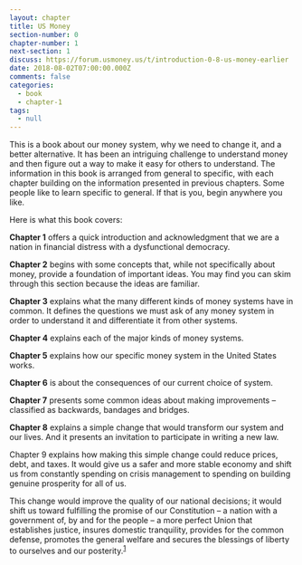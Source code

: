 ```yaml
---
layout: chapter
title: US Money
section-number: 0
chapter-number: 1
next-section: 1
discuss: https://forum.usmoney.us/t/introduction-0-8-us-money-earlier
date: 2018-08-02T07:00:00.000Z
comments: false
categories:
  - book
  - chapter-1
tags:
  - null
---
```


This is a book about our money system, why we need to change it, and a better alternative. It has been an intriguing challenge to understand money and then figure out a way to make it easy for others to understand. The information in this book is arranged from general to specific, with each chapter building on the information presented in previous chapters. Some people like to learn specific to general. If that is you, begin anywhere you like.

Here is what this book covers:

**Chapter 1** offers a quick introduction and acknowledgment that we are a nation in financial distress with a dysfunctional democracy.

**Chapter 2** begins with some concepts that, while not specifically about money, provide a foundation of important ideas. You may find you can skim through this section because the ideas are familiar.

**Chapter 3** explains what the many different kinds of money systems have in common. It defines the questions we must ask of any money system in order to understand it and differentiate it from other systems.

**Chapter 4** explains each of the major kinds of money systems.

**Chapter 5** explains how our specific money system in the United States works.

**Chapter 6** is about the consequences of our current choice of system.

**Chapter 7** presents some common ideas about making improvements – classified as backwards, bandages and bridges.

**Chapter 8** explains a simple change that would transform our system and our lives. And it presents an invitation to participate in writing a new law.

Chapter 9 explains how making this simple change could reduce prices, debt, and taxes. It would give us a safer and more stable economy and shift us from constantly spending on crisis management to spending on building genuine prosperity for all of us.

This change would improve the quality of our national decisions; it would shift us toward fulfilling the promise of our Constitution – a nation with a government of, by and for the people – a more perfect Union that establishes justice, insures domestic tranquility, provides for the common defense, promotes the general welfare and secures the blessings of liberty to ourselves and our posterity.<sup><a href="">1</a></sup>

